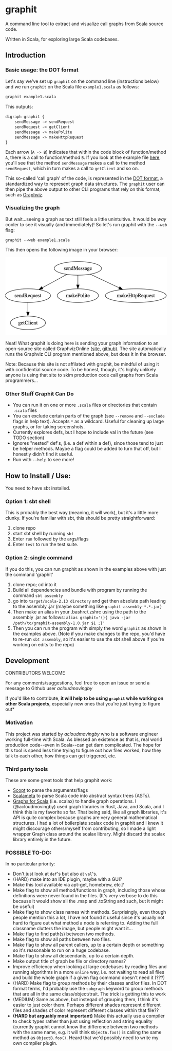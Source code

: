 # graphit
A command line tool to extract and visualize call graphs from Scala source code. 

Written in Scala, for exploring large Scala codebases.

## Introduction

### Basic usage: the DOT format
Let's say we've set up `graphit` on the command line (instructions below) and we run `graphit` on the Scala file `example1.scala` as follows:
```sh
graphit example1.scala
```
This outputs:
```
digraph graphit {
	sendMessage -> sendRequest
	sendRequest -> getClient
	sendMessage -> makePolite
	sendMessage -> makeHttpRequest
}
```
Each arrow (`A -> B`) indicates that within the code block of function/method `A`, there is a call to function/method `B`. If you look at the example file [here](https://github.com/acloudmovingby/graphit/blob/main/examples/example1.scala), you'll see that the method `sendMessage` makes a call to the method `sendRequest`, which in turn makes a call to `getClient` and so on. 

This so-called 'call graph' of the code, is represented in the [DOT format](https://en.wikipedia.org/wiki/DOT_graph_description_language), a standardized way to represent graph data structures. The `graphit` user can then pipe the above output to other CLI programs that rely on this format, such as [Graphviz](https://graphviz.org/). 

### Visualizing the graph
But wait...seeing a graph as text still feels a little unintuitive. It would be *way* cooler to see it visually (and immediately)! So let's run graphit with the `--web` flag:
```
graphit --web example1.scala
```
This then opens the following image in your browser:

![Visualization of the call graph of a Scala file](https://github.com/acloudmovingby/graphit/blob/main/examples/example1.png?raw=true)

Neat! What graphit is doing here is sending your graph information to an open-source site called GraphvizOnline ([site](https://dreampuf.github.io/GraphvizOnline/), [github](https://github.com/dreampuf/GraphvizOnline)). The site automatically runs the Graphviz CLI program mentioned above, but does it in the browser.

Note: Because this site is not affilated with graphit, be mindful of using it with confidential source code. To be honest, though, it's highly unlikely anyone is using that site to skim production code call graphs from Scala programmers...

### Other Stuff Graphit Can Do

* You can run it on one or more `.scala` files or directories that contain `.scala` files
* You can exclude certain parts of the graph (see `--remove` and `--exclude` flags in help text). Accepts `*` as a wildcard. Useful for cleaning up large graphs, or for taking screenshots.
* Currently explores defs, but I hope to include val in the future (see TODO section)
* Ignores "nested" def's, (i.e. a def within a def), since those tend to just be helper methods. Maybe a flag could be added to turn that off, but I honestly didn't find it useful.
* Run with `--help` to see more!


## How to Install / Use:
You need to have sbt installed.

### Option 1: sbt shell
This is probably the best way (meaning, it will work), but it's a little more clunky. If you're familiar with sbt, this should be pretty straightforward:
1. clone repo
2. start sbt shell by running `sbt`
3. Enter `run` followed by the args/flags
4. Enter `test` to run the test suite.

### Option 2: single command
If you do this, you can run graphit as shown in the examples above with just the command 'graphit'
1. clone repo; cd into it
2. Build all dependencies and bundle with program by running the command `sbt assembly`
3. go into `target/scala-2.13 directory` and get then absolute path leading to the assembly .jar (maybe something like `graphit-assembly-*.*.jar`)
4. Then make an alias in your .bashrc/.zshrc using the path to the assembly .jar as follows:
      ```alias graphit='(){ java -jar /path/to/graphit-assembly-1.0.jar $1 ;}'```
5. Then you can run the program with simply the word `graphit` as shown in the examples above.
(Note if you make changes to the repo, you'd have to re-run `sbt assembly`, so it's easier to use the sbt shell above if you're working on edits to the repo)
  
## Development

CONTRIBUTORS WELCOME

For any comments/suggestions, feel free to open an issue or send a message to Github user *acloudmovingby*

If you'd like to contribute, **it will help to be using `graphit` while working on other Scala projects**, especially new ones that you're just trying to figure out*

### Motivation
This project was started by *acloudmovingby* who is a software engineer working full-time with Scala. As blessed an existence as that is, real world production code--even in Scala--can get darn complicated. The hope for this tool is spend less time trying to figure out how files worked, how they talk to each other, how things can get triggered, etc.


### Third party tools
These are some great tools that help graphit work: 
* [Scopt](https://github.com/scopt/scopt) to parse the arguments/flags
* [Scalameta](https://scalameta.org/docs/trees/guide.html) to parse Scala code into abstract syntax trees (ASTs).
* [Graphs for Scala](https://www.scala-graph.org/) (i.e. scalax) to handle graph operations. I (@acloudmovingby) used graph libraries in Rust, Java, and Scala, and I think this is my favorite so far. That being said, like all graph libraries, it's API is quite complex because graphs are very general mathematical structures. I had a lot of boilerplate scalax code in graphit and I knew it might discourage others/myself from contributing, so I made a light wrapper Graph class around the scalax library. Might discard the scalax library entirely in the future.

### POSSIBLE TO-DO:

In no particular priority: 
* Don't just look at `def`'s but also at `val`'s. 
* (HARD) make into an IDE plugin, maybe with a GUI?
* Make this tool available via apt-get, homebrew, etc.?
* Make flag to show all method/functions in graph, including those whose definitions were never found in the files. (It's very verbose to do this because it would show all the .map and .toString and such, but it might be useful)
* Make flag to show class names with methods. Surprisingly, even though people mention this a lot, I have not found it useful since it's usually not hard to figure out what method a node is referring to. Adding the full classname clutters the image, but people might want it...
* Make flag to find path(s) between two methods.
* Make flag to show all paths between two files.
* Make flag to show all parent callers, up to a certain depth or something so it's reasonable to run on a huge codebase.
* Make flag to show all descendants, up to a certain depth.
* Make output title of graph be file or directory names?
* Improve efficiency when looking at large codebases by reading files and running algorithms in a more `online` way, i.e. not waiting to read all files and build the whole graph if a given flag command doesn't need it (???)
* (HARD) Make flag to group methods by their classes and/or files. In DOT format terms, I'd probably use the `subgraph` keyword to group methods that are all in the same class/object/trait. The trick is getting this to work
* (MEDIUM) Same as above, but insteqad of grouping them, I think it's easier to just color them. Perhaps different shades represent different files and shades of color represent different classes within that file??
* **(HARD but arguably most important)** Make this actually use a compiler to check types rather than just using reflection and string equality (currently graphit cannot know the difference between two methods with the same name, e.g. it will think `ObjectA.foo()` is calling the same method as `ObjectB.foo()`. Heard that we'd possibly need to write my own compiler plugin. 


